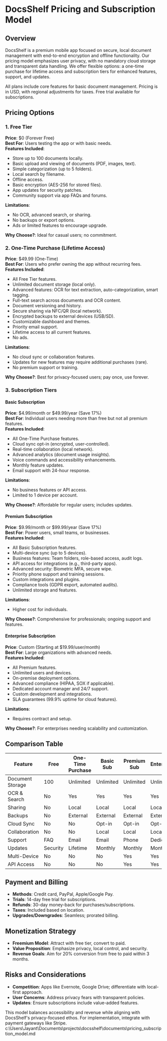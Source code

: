 # DocsShelf Pricing and Subscription Model

## Overview
DocsShelf is a premium mobile app focused on secure, local document management with end-to-end encryption and offline functionality. Our pricing model emphasizes user privacy, with no mandatory cloud storage and transparent data handling. We offer flexible options: a one-time purchase for lifetime access and subscription tiers for enhanced features, support, and updates.

All plans include core features for basic document management. Pricing is in USD, with regional adjustments for taxes. Free trial available for subscriptions.

## Pricing Options

### 1. Free Tier
**Price**: $0 (Forever Free)  
**Best For**: Users testing the app or with basic needs.  
**Features Included**:
- Store up to 100 documents locally.
- Basic upload and viewing of documents (PDF, images, text).
- Simple categorization (up to 5 folders).
- Local search by filename.
- Offline access.
- Basic encryption (AES-256 for stored files).
- App updates for security patches.
- Community support via app FAQs and forums.

**Limitations**:
- No OCR, advanced search, or sharing.
- No backups or export options.
- Ads or limited features to encourage upgrade.

**Why Choose?**: Ideal for casual users; no commitment.

### 2. One-Time Purchase (Lifetime Access)
**Price**: $49.99 (One-Time)  
**Best For**: Users who prefer owning the app without recurring fees.  
**Features Included**:
- All Free Tier features.
- Unlimited document storage (local only).
- Advanced features: OCR for text extraction, auto-categorization, smart tagging.
- Full-text search across documents and OCR content.
- Document versioning and history.
- Secure sharing via NFC/QR (local network).
- Encrypted backups to external devices (USB/SD).
- Customizable dashboard and themes.
- Priority email support.
- Lifetime access to all current features.
- No ads.

**Limitations**:
- No cloud sync or collaboration features.
- Updates for new features may require additional purchases (rare).
- No premium support or training.

**Why Choose?**: Best for privacy-focused users; pay once, use forever.

### 3. Subscription Tiers

#### Basic Subscription
**Price**: $4.99/month or $49.99/year (Save 17%)  
**Best For**: Individual users needing more than free but not all premium features.  
**Features Included**:
- All One-Time Purchase features.
- Cloud sync opt-in (encrypted, user-controlled).
- Real-time collaboration (local network).
- Advanced analytics (document usage insights).
- Voice commands and accessibility enhancements.
- Monthly feature updates.
- Email support with 24-hour response.

**Limitations**:
- No business features or API access.
- Limited to 1 device per account.

**Why Choose?**: Affordable for regular users; includes updates.

#### Premium Subscription
**Price**: $9.99/month or $99.99/year (Save 17%)  
**Best For**: Power users, small teams, or businesses.  
**Features Included**:
- All Basic Subscription features.
- Multi-device sync (up to 5 devices).
- Business features: Team folders, role-based access, audit logs.
- API access for integrations (e.g., third-party apps).
- Advanced security: Biometric MFA, secure wipe.
- Priority phone support and training sessions.
- Custom integrations and plugins.
- Compliance tools (GDPR export, automated audits).
- Unlimited storage and features.

**Limitations**:
- Higher cost for individuals.

**Why Choose?**: Comprehensive for professionals; ongoing support and features.

#### Enterprise Subscription
**Price**: Custom (Starting at $19.99/user/month)  
**Best For**: Large organizations with advanced needs.  
**Features Included**:
- All Premium features.
- Unlimited users and devices.
- On-premise deployment options.
- Advanced compliance (HIPAA, SOX if applicable).
- Dedicated account manager and 24/7 support.
- Custom development and integrations.
- SLA guarantees (99.9% uptime for cloud features).

**Limitations**:
- Requires contract and setup.

**Why Choose?**: For enterprises needing scalability and customization.

## Comparison Table

| Feature                  | Free | One-Time Purchase | Basic Sub | Premium Sub | Enterprise |
|--------------------------|------|-------------------|-----------|-------------|------------|
| Document Storage         | 100  | Unlimited         | Unlimited | Unlimited   | Unlimited  |
| OCR & Search             | No   | Yes               | Yes       | Yes         | Yes        |
| Sharing                  | No   | Local             | Local     | Local       | Local      |
| Backups                  | No   | External          | External  | External    | External   |
| Cloud Sync               | No   | No                | Opt-in    | Opt-in      | Opt-in     |
| Collaboration            | No   | No                | Local     | Local       | Local      |
| Support                  | FAQ  | Email             | Email     | Phone       | Dedicated  |
| Updates                  | Security | Lifetime      | Monthly   | Monthly     | Monthly    |
| Multi-Device             | No   | No                | No        | Yes         | Yes        |
| API Access               | No   | No                | No        | Yes         | Yes        |

## Payment and Billing
- **Methods**: Credit card, PayPal, Apple/Google Pay.
- **Trials**: 14-day free trial for subscriptions.
- **Refunds**: 30-day money-back for purchases/subscriptions.
- **Taxes**: Included based on location.
- **Upgrades/Downgrades**: Seamless; prorated billing.

## Monetization Strategy
- **Freemium Model**: Attract with free tier, convert to paid.
- **Value Proposition**: Emphasize privacy, local control, and security.
- **Revenue Goals**: Aim for 20% conversion from free to paid within 3 months.

## Risks and Considerations
- **Competition**: Apps like Evernote, Google Drive; differentiate with local-first approach.
- **User Concerns**: Address privacy fears with transparent policies.
- **Updates**: Ensure subscriptions include value-added features.

This model balances accessibility and revenue while aligning with DocsShelf's privacy-focused ethos. For implementation, integrate with payment gateways like Stripe.</content>
<parameter name="filePath">c:\Users\Jayant\Documents\projects\docsshelf\documents\pricing_subscription_model.md
